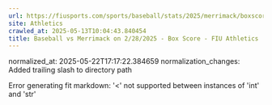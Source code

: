 ```yaml
---
url: https://fiusports.com/sports/baseball/stats/2025/merrimack/boxscore/12732/
site: Athletics
crawled_at: 2025-05-13T10:04:43.840454
title: Baseball vs Merrimack on 2/28/2025 - Box Score - FIU Athletics
---
```

normalized_at: 2025-05-22T17:17:22.384659
normalization_changes: Added trailing slash to directory path

Error generating fit markdown: '<' not supported between instances of 'int' and 'str'